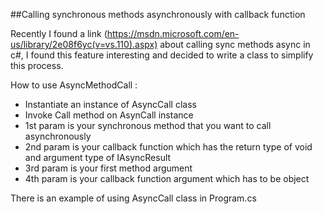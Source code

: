 ##Calling synchronous methods asynchronously with callback function

Recently I found a link (https://msdn.microsoft.com/en-us/library/2e08f6yc(v=vs.110).aspx) 
about calling sync methods async in c#,
I found this feature interesting and decided to write a class to simplify this process.


How to use AsyncMethodCall :
- Instantiate an instance of AsyncCall class
- Invoke Call method on AsynCall instance
- 1st param is your synchronous method that you want to call asynchronously
- 2nd param is your callback function which has the return type of void and argument type of IAsyncResult
- 3rd param is your first method argument
- 4th param is your callback function argument which has to be object

There is an example of using AsyncCall class in Program.cs
